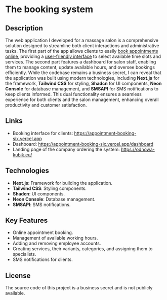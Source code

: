# The booking system
## Description
The web application I developed for a massage salon is a comprehensive solution designed to streamline both client interactions and administrative tasks. The first part of the app allows clients to easily [book appointments online](https://appointment-booking-six.vercel.app), providing a [user-friendly interface](https://appointment-booking-six.vercel.app/dashboard) to select available time slots and services. The second part features a dashboard for salon staff, enabling them to manage content, update available hours, and oversee bookings efficiently. While the codebase remains a business secret, I can reveal that the application was built using modern technologies, including **Next.js** for the framework, **Tailwind CSS** for styling, **Shadcn** for UI components, **Neon Console** for database management, and **SMSAPI** for SMS notifications to keep clients informed. This dual functionality ensures a seamless experience for both clients and the salon management, enhancing overall productivity and customer satisfaction.

## Links
- Booking interface for clients: https://appointment-booking-six.vercel.app
- Dashboard: https://appointment-booking-six.vercel.app/dashboard
- Landing page of the company ordering the system: https://odnowa-kubik.eu/

## Technologies
- **Next.js**: Framework for building the application.
- **Tailwind CSS**: Styling components.
- **Shadcn**: UI components.
- **Neon Console**: Database management.
- **SMSAPI**: SMS notifications.

## Key Features
- Online appointment booking.
- Management of available working hours.
- Adding and removing employee accounts.
- Creating services, their variants, categories, and assigning them to specialists.
- SMS notifications for clients.

## License
The source code of this project is a business secret and is not publicly available.
